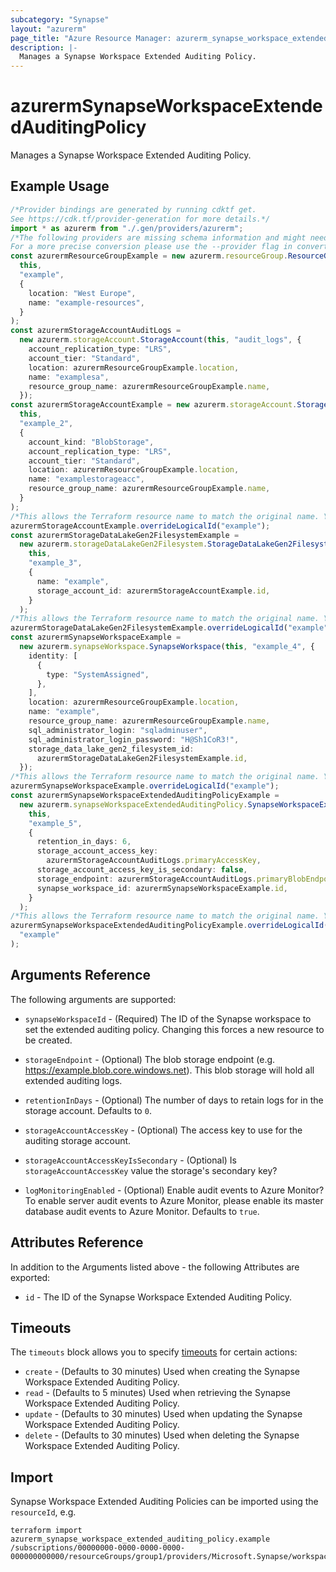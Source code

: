```yaml
---
subcategory: "Synapse"
layout: "azurerm"
page_title: "Azure Resource Manager: azurerm_synapse_workspace_extended_auditing_policy"
description: |-
  Manages a Synapse Workspace Extended Auditing Policy.
---
```


# azurermSynapseWorkspaceExtendedAuditingPolicy

Manages a Synapse Workspace Extended Auditing Policy.

## Example Usage

```typescript
/*Provider bindings are generated by running cdktf get.
See https://cdk.tf/provider-generation for more details.*/
import * as azurerm from "./.gen/providers/azurerm";
/*The following providers are missing schema information and might need manual adjustments to synthesize correctly: azurerm.
For a more precise conversion please use the --provider flag in convert.*/
const azurermResourceGroupExample = new azurerm.resourceGroup.ResourceGroup(
  this,
  "example",
  {
    location: "West Europe",
    name: "example-resources",
  }
);
const azurermStorageAccountAuditLogs =
  new azurerm.storageAccount.StorageAccount(this, "audit_logs", {
    account_replication_type: "LRS",
    account_tier: "Standard",
    location: azurermResourceGroupExample.location,
    name: "examplesa",
    resource_group_name: azurermResourceGroupExample.name,
  });
const azurermStorageAccountExample = new azurerm.storageAccount.StorageAccount(
  this,
  "example_2",
  {
    account_kind: "BlobStorage",
    account_replication_type: "LRS",
    account_tier: "Standard",
    location: azurermResourceGroupExample.location,
    name: "examplestorageacc",
    resource_group_name: azurermResourceGroupExample.name,
  }
);
/*This allows the Terraform resource name to match the original name. You can remove the call if you don't need them to match.*/
azurermStorageAccountExample.overrideLogicalId("example");
const azurermStorageDataLakeGen2FilesystemExample =
  new azurerm.storageDataLakeGen2Filesystem.StorageDataLakeGen2Filesystem(
    this,
    "example_3",
    {
      name: "example",
      storage_account_id: azurermStorageAccountExample.id,
    }
  );
/*This allows the Terraform resource name to match the original name. You can remove the call if you don't need them to match.*/
azurermStorageDataLakeGen2FilesystemExample.overrideLogicalId("example");
const azurermSynapseWorkspaceExample =
  new azurerm.synapseWorkspace.SynapseWorkspace(this, "example_4", {
    identity: [
      {
        type: "SystemAssigned",
      },
    ],
    location: azurermResourceGroupExample.location,
    name: "example",
    resource_group_name: azurermResourceGroupExample.name,
    sql_administrator_login: "sqladminuser",
    sql_administrator_login_password: "H@Sh1CoR3!",
    storage_data_lake_gen2_filesystem_id:
      azurermStorageDataLakeGen2FilesystemExample.id,
  });
/*This allows the Terraform resource name to match the original name. You can remove the call if you don't need them to match.*/
azurermSynapseWorkspaceExample.overrideLogicalId("example");
const azurermSynapseWorkspaceExtendedAuditingPolicyExample =
  new azurerm.synapseWorkspaceExtendedAuditingPolicy.SynapseWorkspaceExtendedAuditingPolicy(
    this,
    "example_5",
    {
      retention_in_days: 6,
      storage_account_access_key:
        azurermStorageAccountAuditLogs.primaryAccessKey,
      storage_account_access_key_is_secondary: false,
      storage_endpoint: azurermStorageAccountAuditLogs.primaryBlobEndpoint,
      synapse_workspace_id: azurermSynapseWorkspaceExample.id,
    }
  );
/*This allows the Terraform resource name to match the original name. You can remove the call if you don't need them to match.*/
azurermSynapseWorkspaceExtendedAuditingPolicyExample.overrideLogicalId(
  "example"
);

```

## Arguments Reference

The following arguments are supported:

*   `synapseWorkspaceId` - (Required) The ID of the Synapse workspace to set the extended auditing policy. Changing this forces a new resource to be created.

*   `storageEndpoint` - (Optional) The blob storage endpoint (e.g. <https://example.blob.core.windows.net>). This blob storage will hold all extended auditing logs.

*   `retentionInDays` - (Optional) The number of days to retain logs for in the storage account. Defaults to `0`.

*   `storageAccountAccessKey` - (Optional) The access key to use for the auditing storage account.

*   `storageAccountAccessKeyIsSecondary` - (Optional) Is `storageAccountAccessKey` value the storage's secondary key?

*   `logMonitoringEnabled` - (Optional) Enable audit events to Azure Monitor? To enable server audit events to Azure Monitor, please enable its master database audit events to Azure Monitor. Defaults to `true`.

## Attributes Reference

In addition to the Arguments listed above - the following Attributes are exported:

* `id` - The ID of the Synapse Workspace Extended Auditing Policy.

## Timeouts

The `timeouts` block allows you to specify [timeouts](https://www.terraform.io/language/resources/syntax#operation-timeouts) for certain actions:

* `create` - (Defaults to 30 minutes) Used when creating the Synapse Workspace Extended Auditing Policy.
* `read` - (Defaults to 5 minutes) Used when retrieving the Synapse Workspace Extended Auditing Policy.
* `update` - (Defaults to 30 minutes) Used when updating the Synapse Workspace Extended Auditing Policy.
* `delete` - (Defaults to 30 minutes) Used when deleting the Synapse Workspace Extended Auditing Policy.

## Import

Synapse Workspace Extended Auditing Policies can be imported using the `resourceId`, e.g.

```console
terraform import azurerm_synapse_workspace_extended_auditing_policy.example /subscriptions/00000000-0000-0000-0000-000000000000/resourceGroups/group1/providers/Microsoft.Synapse/workspaces/workspace1/extendedAuditingSettings/default
```
